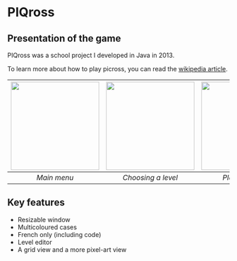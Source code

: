 # PIQross

## Presentation of the game

PIQross was a school project I developed in Java in 2013.

To learn more about how to play picross, you can read the [wikipedia article](https://en.wikipedia.org/wiki/Nonogram).

| <img src="https://image.ibb.co/jBvSXm/Capture.png" width="200" />  | <img src="https://image.ibb.co/fTwqk6/chooselevel.png" width="200"/> | <img src="https://preview.ibb.co/gOUAk6/playing.png" width="200" /> | <img src="https://image.ibb.co/kbcwQ6/creation.png" width="200" />
| :---:  | :---:  | :---:  | :---:  |
| *Main menu*  | *Choosing a level*  | *Playing a grid* | *Editing a a grid*


## Key features

* Resizable window
* Multicoloured cases
* French only (including code)
* Level editor
* A grid view and a more pixel-art view
